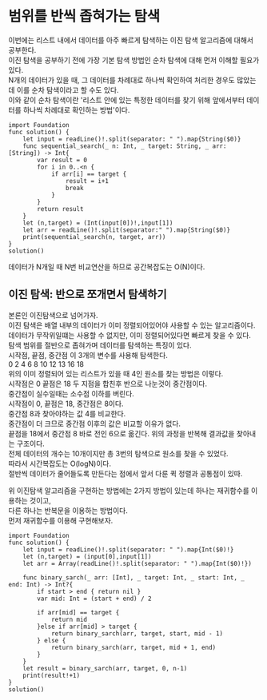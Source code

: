 # 범위를 반씩 좁혀가는 탐색
이번에는 리스트 내에서 데이터를 아주 빠르게 탐색하는 이진 탐색 알고리즘에 대해서 공부한다.   
이진 탐색을 공부하기 전에 가장 기본 탐색 방법인 순차 탐색에 대해 먼저 이해할 필요가 있다.   
N개의 데이터가 있을 때, 그 데이터를 차례대로 하나씩 확인하여 처리한 경우도 많았는데 이를 순차 탐색이라고 할 수도 있다.   
이와 같이 순차 탐색이란 '리스트 안에 있는 특정한 데이터를 찾기 위해 앞에서부터 데이터를 하나씩 차례대로 확인하는 방법'이다. 
```
import Foundation
func solution() {
    let input = readLine()!.split(separator: " ").map{String($0)}
    func sequential_search(_ n: Int, _ target: String, _ arr: [String]) -> Int{
        var result = 0
        for i in 0..<n {
            if arr[i] == target {
                result = i+1
                break
            }
        }
        return result
    }
    let (n,target) = (Int(input[0])!,input[1])
    let arr = readLine()!.split(separator:" ").map{String($0)}
    print(sequential_search(n, target, arr))
}
solution()
```
데이터가 N개일 때 N번 비교연산을 하므로 공간복잡도는 O(N)이다.   
   
## 이진 탐색: 반으로 쪼개면서 탐색하기
본론인 이진탐색으로 넘어가자.   
이진 탐색은 배열 내부의 데이터가 이미 정렬되어있어야 사용할 수 있는 알고리즘이다.   
데이터가 무작위일떄는 사용할 수 없지만, 이미 정렬되어있다면 빠르게 찾을 수 있다.   
탐색 범위를 절반으로 좁혀가며 데이터를 탐색하는 특징이 있다.   
시작점, 끝점, 중간점 이 3개의 변수를 사용해 탐색한다.   
0 2 4 6 8 10 12 13 16 18   
위의 이미 정렬되어 있는 리스트가 있을 때 4인 원소를 찾는 방법은 이렇다.   
시작점은 0 끝점은 18 두 지점을 합친후 반으로 나눈것이 중간점이다.   
중간점이 실수일때는 소수점 이하를 버린다.   
시작점이 0, 끝점은 18, 중간점은 8이다.   
중간점 8과 찾아야하는 값 4를 비교한다.   
중간점이 더 크므로 중간점 이후의 값은 비교할 이유가 없다.   
끝점을 18에서 중간점 8 바로 전인 6으로 옮긴다.
위의 과정을 반복해 결과값을 찾아내는 구조이다.   
전체 데이터의 개수는 10개이지만 총 3번의 탐색으로 원소를 찾을 수 있었다.   
따라서 시간복잡도는 O(logN)이다.   
절반씩 데이터가 줄어들도록 만든다는 점에서 앞서 다룬 퀵 정렬과 공통점이 있따.   
   
위 이진탐색 알고리즘을 구현하는 방법에는 2가지 방법이 있는데 하나는 재귀함수를 이용하는 것이고,   
다른 하나는 반복문을 이용하는 방법이다.   
먼저 재귀함수를 이용해 구현해보자.   
```
import Foundation
func solution() {
    let input = readLine()!.split(separator: " ").map{Int($0)!}
    let (n,target) = (input[0],input[1])
    let arr = Array(readLine()!.split(separator: " ").map{Int($0)!})
    
    func binary_sarch(_ arr: [Int], _ target: Int, _ start: Int, _ end: Int) -> Int?{
        if start > end { return nil }
        var mid: Int = (start + end) / 2
        
        if arr[mid] == target {
            return mid
        }else if arr[mid] > target {
            return binary_sarch(arr, target, start, mid - 1)
        } else {
            return binary_sarch(arr, target, mid + 1, end)
        }
    }
    let result = binary_sarch(arr, target, 0, n-1)
    print(result!+1)
}
solution()
```
